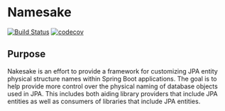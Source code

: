 # Namesake
[![Build Status](https://travis-ci.org/kirksc1/namesake.svg?branch=master)](https://travis-ci.org/kirksc1/namesake)
[![codecov](https://codecov.io/gh/kirksc1/namesake/branch/master/graph/badge.svg)](https://codecov.io/gh/kirksc1/namesake)
## Purpose
Nakesake is an effort to provide a framework for customizing JPA entity physical structure names
within Spring Boot applications.  The goal is to help provide more control over the physical naming
of database objects used in JPA.  This includes both aiding library providers that include JPA entities
as well as consumers of libraries that include JPA entities.

